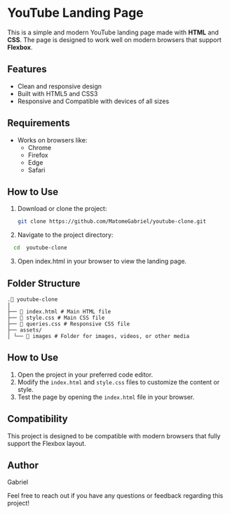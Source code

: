 # YouTube Landing Page

This is a simple and modern YouTube landing page made with **HTML** and **CSS**. The page is designed to work well on modern browsers that support **Flexbox**.

## Features

- Clean and responsive design
- Built with HTML5 and CSS3
- Responsive and Compatible with devices of all sizes

## Requirements

- Works on browsers like:
  - Chrome
  - Firefox
  - Edge
  - Safari

## How to Use

1. Download or clone the project:

   ```bash
   git clone https://github.com/MatomeGabriel/youtube-clone.git
   ```

2. Navigate to the project directory:

```bash
  cd  youtube-clone
```

3. Open index.html in your browser to view the landing page.

## Folder Structure

```.
.📂 youtube-clone
│
├── 📄 index.html # Main HTML file
├── 🎨 style.css # Main CSS file
├── 📱 queries.css # Responsive CSS file
├── assets/
│ └── 📸 images # Folder for images, videos, or other media

```

## How to Use

1. Open the project in your preferred code editor.
2. Modify the `index.html` and `style.css` files to customize the content or style.
3. Test the page by opening the `index.html` file in your browser.

## Compatibility

This project is designed to be compatible with modern browsers that fully support the Flexbox layout.

## Author

Gabriel

Feel free to reach out if you have any questions or feedback regarding this project!

```

```
